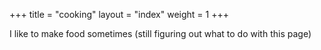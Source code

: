 +++
title = "cooking"
layout = "index"
weight = 1
+++

I like to make food sometimes (still figuring out what to do with this page)
